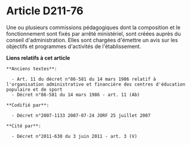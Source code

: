 # Article D211-76

Une ou plusieurs commissions pédagogiques dont la composition et le fonctionnement sont fixés par arrêté ministériel, sont
créées auprès du conseil d'administration. Elles sont chargées d'émettre un avis sur les objectifs et programmes d'activités
de l'établissement.

**Liens relatifs à cet article**

	**Anciens textes**:

	  - Art. 11 du décret n°86-581 du 14 mars 1986 relatif à l'organisation administrative et financière des centres d'éducation populaire et de sport
	  - Décret n°86-581 du 14 mars 1986 - art. 11 (Ab)

	**Codifié par**:

	  - Décret n°2007-1133 2007-07-24 JORF 25 juillet 2007

	**Cité par**:

	  - Décret n°2011-630 du 3 juin 2011 - art. 3 (V)
